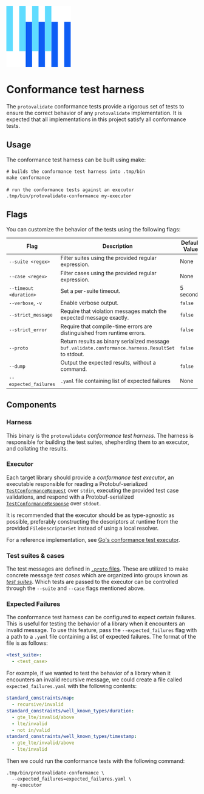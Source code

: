 ![The Buf logo](https://raw.githubusercontent.com/bufbuild/protovalidate/main/.github/buf-logo.svg)

# Conformance test harness

The `protovalidate` conformance tests provide a rigorous set of tests to ensure
the correct behavior of any `protovalidate` implementation. It is expected that
all implementations in this project satisfy all conformance tests.

## Usage

The conformance test harness can be built using make:

```shell
# builds the conformance test harness into .tmp/bin
make conformance

# run the conformance tests against an executor
.tmp/bin/protovalidate-conformance my-executor
```

## Flags

You can customize the behavior of the tests using the following flags:

| Flag                   | Description                                                                                         | Default Value |
|------------------------|-----------------------------------------------------------------------------------------------------|---------------|
| `--suite <regex>`      | Filter suites using the provided regular expression.                                                | None          |
| `--case <regex>`       | Filter cases using the provided regular expression.                                                 | None          |
| `--timeout <duration>` | Set a per-suite timeout.                                                                            | 5 seconds     |
| `--verbose`, `-v`      | Enable verbose output.                                                                              | `false`       |
| `--strict_message`     | Require that violation messages match the expected message exactly.                                 | `false`       |
| `--strict_error`       | Require that compile-time errors are distinguished from runtime errors.                             | `false`       |
| `--proto`              | Return results as binary serialized message `buf.validate.conformance.harness.ResultSet` to stdout. | `false`       |
| `--dump`               | Output the expected results, without a command.                                                     | `false`       |
| `--expected_failures`  | `.yaml` file containing list of expected failures                                                   | None          |

## Components

### Harness

This binary is the `protovalidate` _conformance test harness_. The harness is
responsible for building the test suites, shepherding them to an executor, and
collating the results.

### Executor

Each target library should provide a _conformance test executor_, an executable
responsible for reading a
Protobuf-serialized [`TestConformanceRequest`][harness-proto] over
`stdin`, executing the provided test case validations, and respond with a
Protobuf-serialized [`TestConformanceResponse`][harness-proto] over `stdout`.

It is recommended that the executor should be as type-agnostic as possible,
preferably constructing the descriptors at runtime from the provided
`FileDescriptorSet` instead of using a local resolver.

For a reference implementation, see [Go's conformance test executor][pv-go].

### Test suites & cases

The test messages are defined in [`.proto` files][cases-proto]. These are
utilized to make concrete message _test cases_ which are organized into groups
known as [_test suites_][suites]. Which tests are passed to the executor can be
controlled through the `--suite` and `--case` flags mentioned above.

### Expected Failures

The conformance test harness can be configured to expect certain failures. This
is useful for testing the behavior of a library when it encounters an invalid
message. To use this feature, pass the `--expected_failures` flag with a path to
a `.yaml` file containing a list of expected failures. The format of the file is
as follows:

```yaml
<test_suite>:
  - <test_case>
```

For example, if we wanted to test the behavior of a library when it encounters
an invalid recursive message, we could create a file
called `expected_failures.yaml` with the following contents:

```yaml
standard_constraints/map:
  - recursive/invalid
standard_constraints/well_known_types/duration:
  - gte_lte/invalid/above
  - lte/invalid
  - not in/valid
standard_constraints/well_known_types/timestamp:
  - gte_lte/invalid/above
  - lte/invalid
```

Then we could run the conformance tests with the following command:

```shell
.tmp/bin/protovalidate-conformance \
  --expected_failures=expected_failures.yaml \
  my-executor
```

[harness-proto]: /proto/protovalidate-testing/buf/validate/conformance/harness/harness.proto
[cases-proto]: /proto/protovalidate-testing/buf/validate/conformance/cases
[suites]: /tools/protovalidate-conformance/internal/cases
[pv-go]: https://github.com/bufbuild/protovalidate-go/tree/main/internal/cmd/protovalidate-conformance-go
